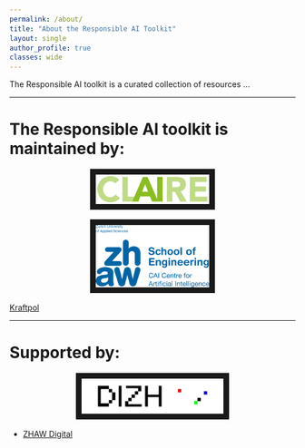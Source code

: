 ```yaml
---
permalink: /about/
title: "About the Responsible AI Toolkit"
layout: single
author_profile: true
classes: wide
---
```


The Responsible AI toolkit is a curated collection of resources ...



---
# The Responsible AI toolkit is maintained by:


<p style="text-align:center;"><a href="/claire_ch/"><img src="/assets/images/logos/logo_Claire.jpg" alt="CLAIRE" width="200" border="10" ></a></p>

<p style="text-align:center;"><a href="https://www.zhaw.ch/en/engineering/institutes-centres/cai/responsible-ai-innovation-group/"><img src="/assets/images/logos/logo_ZHAW_CAI.png" alt="ZHAW Centre for Artificial Intelligence" width="200" border="10" ></a></p>

<p style="text-align:left;"><a href="https://www.kraftpol.ch">Kraftpol</a></p>



---
# Supported by:

<p style="text-align:center;"><a href="https://dizh.ch"><img src="/assets/images/logos/logo_DIZH.jpg" alt="DIZH Initiative" width="250" border="10" /></a></p>


- [ZHAW Digital](https://www.zhaw.ch/en/focus-topics/zhaw-digital/)

<!--
- [DIZH Initiative](https://dizh.ch)
- DIZH Fellowship ---Ricardo
- BRIDGE project
-->


